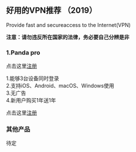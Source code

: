 






## 好用的VPN推荐 （2019）


Provide fast and secureaccess to the Internet(VPN)

**注意：请勿违反所在国家的法律，务必要自己分辨是非**

### 1.Panda pro 

点击这里[注册](https://www.superpanda.pw/purchase?status=register&invitationCode=5LpaDHHTnkD7EoVejPaQCg%3D%3D
)

1.能够3台设备同时登录   
2.支持iOS、Android、macOS、Windows使用    
3.无广告   
4.新用户购买1年送1年  

点击这里[注册](https://www.superpanda.pw/purchase?status=register&invitationCode=5LpaDHHTnkD7EoVejPaQCg%3D%3D
)   
### 其他产品
待定
